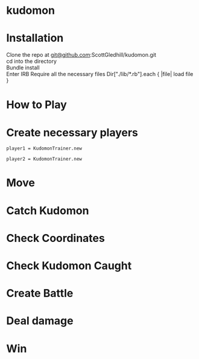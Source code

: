 # kudomon

# Installation

Clone the repo at git@github.com:ScottGledhill/kudomon.git <br>
cd into the directory <br>
Bundle install <br>
Enter IRB
Require all the necessary files Dir["./lib/*.rb"].each { |file| load file }

# How to Play

# Create necessary players
```
player1 = KudomonTrainer.new
```
``` 
player2 = KudomonTrainer.new
```

# Move

# Catch Kudomon

# Check Coordinates

# Check Kudomon Caught

# Create Battle

# Deal damage

# Win
